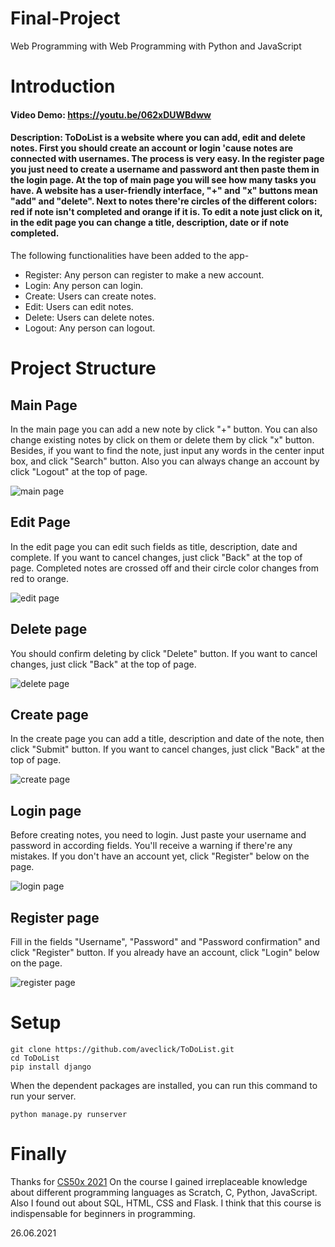 # Final-Project
Web Programming with Web Programming with Python and JavaScript

# Introduction
#### Video Demo:  <https://youtu.be/062xDUWBdww>
#### Description: ToDoList is a website where you can add, edit and delete notes. First you should create an account or login 'cause notes are connected with usernames. The process is very easy. In the register page you just need to create a username and password ant then paste them in the login page. At the top of main page you will see how many tasks you have. A website has a user-friendly interface, "+" and "x" buttons mean "add" and "delete".  Next to notes there're circles of the different colors: red if note isn't completed and orange if it is. To edit a note just click on it, in the edit page you can change a title, description, date or if note completed. 
The following functionalities have been added to the app-

- Register: Any person can register to make a new account.
- Login: Any person can login.
- Create: Users can create notes.
- Edit: Users can edit notes.
- Delete: Users can delete notes.
- Logout: Any person can logout.


# Project Structure

## Main Page
In the main page you can add a new note by click "+" button. You can also change existing notes by click on them or delete them by click "x" button. Besides, if you want to find the note, just input any words in the center input box, and click "Search" button. Also you can always change an account by click "Logout" at the top of page.

![main page](/screenshots/mainpage.PNG)

## Edit Page
In the edit page you can edit such fields as title, description, date and complete. If you want to cancel changes, just click "Back" at the top of page. Completed notes are crossed off and their circle color changes from red to orange.

![edit page](/screenshots/edit.PNG) 

## Delete page
You should confirm deleting by click "Delete" button. If you want to cancel changes, just click "Back" at the top of page.

![delete page](/screenshots/delete.PNG) 

## Create page
In the create page you can add a title, description and date of the note, then click "Submit" button. If you want to cancel changes, just click "Back" at the top of page.

![create page](/screenshots/create.PNG) 

## Login page
Before creating notes, you need to login. Just paste your username and password in according fields. You'll receive a warning if there're any mistakes. If you don't have an account yet, click "Register" below on the page.

![login page](/screenshots/login.PNG) 

## Register page
Fill in the fields "Username", "Password" and "Password confirmation" and click "Register" button. If you already have an account, click "Login" below on the page.

![register page](/screenshots/register.PNG) 

# Setup
```
git clone https://github.com/aveclick/ToDoList.git
cd ToDoList
pip install django
```

When the dependent packages are installed, you can run this command to run your server.
```
python manage.py runserver
```

# Finally
Thanks for [CS50x 2021](https://cs50.harvard.edu/x/2021/)
On the course I gained irreplaceable knowledge about different programming languages as Scratch, C, Python, JavaScript. Also I found out about SQL, HTML, CSS and Flask. I think that this course is indispensable for beginners in programming.

26.06.2021
